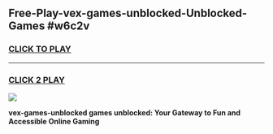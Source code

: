 
## Free-Play-vex-games-unblocked-Unblocked-Games #w6c2v
<h3>
<a href="https://news.freeplayer.one?title=vex-games-unblocked&ref=8M">CLICK TO PLAY</a></h3>
<hr>

<h3>
<a href="https://news.freeplayer.one?title=vex-games-unblocked&ref=8M">CLICK 2 PLAY</a>
  
</h3>

<a href="https://news.freeplayer.one?title=vex-games-unblocked&ref=8M"><img src="https://clearcache.store/games.png"></a>


**vex-games-unblocked games unblocked: Your Gateway to Fun and Accessible Online Gaming**
